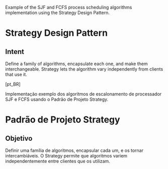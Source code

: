 Example of the SJF and FCFS process scheduling algorithms implementation using the Strategy Design Pattern.

Strategy Design Pattern
=======================

Intent
------

Define a family of algorithms, encapsulate each one, and make them interchangeable. Strategy lets the algorithm vary independently from clients that use it.


[pt_BR]

Implementação exemplo dos algoritmos de escalonamento de processador SJF e FCFS usando o Padrão de Projeto Strategy.

Padrão de Projeto Strategy
==========================

Objetivo
--------

Definir uma família de algoritmos, encapsular cada um, e os tornar intercambiáveis. O Strategy permite que algoritmos variem independentemente entre clientes que os utilizam.
